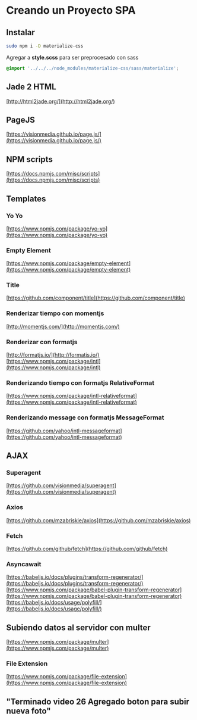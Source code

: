# Creando un Proyecto SPA

## Instalar  
```bash
sudo npm i -D materialize-css
```

Agregar a **style.scss** para ser preprocesado con sass  
```css
@import '../../../node_modules/materialize-css/sass/materialize';
```  

## Jade 2 HTML
[http://html2jade.org/](http://html2jade.org/)

## PageJS
[https://visionmedia.github.io/page.js/](https://visionmedia.github.io/page.js/)

## NPM scripts
[https://docs.npmjs.com/misc/scripts](https://docs.npmjs.com/misc/scripts)

## Templates

### Yo Yo
[https://www.npmjs.com/package/yo-yo](https://www.npmjs.com/package/yo-yo)

### Empty Element
[https://www.npmjs.com/package/empty-element](https://www.npmjs.com/package/empty-element)

### Title
[https://github.com/component/title](https://github.com/component/title)

### Renderizar tiempo con momentjs
[http://momentjs.com/](http://momentjs.com/)

### Renderizar con formatjs
[http://formatjs.io/](http://formatjs.io/)
[https://www.npmjs.com/package/intl](https://www.npmjs.com/package/intl)

### Renderizando tiempo con formatjs RelativeFormat
[https://www.npmjs.com/package/intl-relativeformat](https://www.npmjs.com/package/intl-relativeformat)

### Renderizando message con formatjs MessageFormat
[https://github.com/yahoo/intl-messageformat](https://github.com/yahoo/intl-messageformat)

## AJAX
### Superagent
[https://github.com/visionmedia/superagent](https://github.com/visionmedia/superagent)

### Axios
[https://github.com/mzabriskie/axios](https://github.com/mzabriskie/axios)

### Fetch
[https://github.com/github/fetch](https://github.com/github/fetch)

### Asyncawait
[https://babeljs.io/docs/plugins/transform-regenerator/](https://babeljs.io/docs/plugins/transform-regenerator/)
[https://www.npmjs.com/package/babel-plugin-transform-regenerator](https://www.npmjs.com/package/babel-plugin-transform-regenerator)
[https://babeljs.io/docs/usage/polyfill/](https://babeljs.io/docs/usage/polyfill/)

## Subiendo datos al servidor con multer
[https://www.npmjs.com/package/multer](https://www.npmjs.com/package/multer)

### File Extension
[https://www.npmjs.com/package/file-extension](https://www.npmjs.com/package/file-extension)

## "Terminado video 26 Agregado boton para subir nueva foto"
